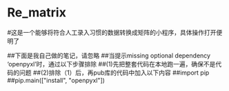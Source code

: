 # Re_matrix
#这是一个能够将符合人工录入习惯的数据转换成矩阵的小程序，具体操作打开便明了


##下面是我自己做的笔记，请忽略
##当提示missing optional dependency ‘openpyxl’时，通过以下步骤排除
##(1)先把整套代码在本地跑一遍，确保不是代码的问题
##(2)排除（1）后，再pub库的代码中加入以下内容
##import pip
##pip.main(["install", "openpyxl"])
